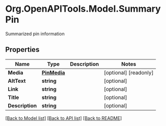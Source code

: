 # Org.OpenAPITools.Model.SummaryPin
Summarized pin information

## Properties

Name | Type | Description | Notes
------------ | ------------- | ------------- | -------------
**Media** | [**PinMedia**](PinMedia.md) |  | [optional] [readonly] 
**AltText** | **string** |  | [optional] 
**Link** | **string** |  | [optional] 
**Title** | **string** |  | [optional] 
**Description** | **string** |  | [optional] 

[[Back to Model list]](../README.md#documentation-for-models) [[Back to API list]](../README.md#documentation-for-api-endpoints) [[Back to README]](../README.md)

